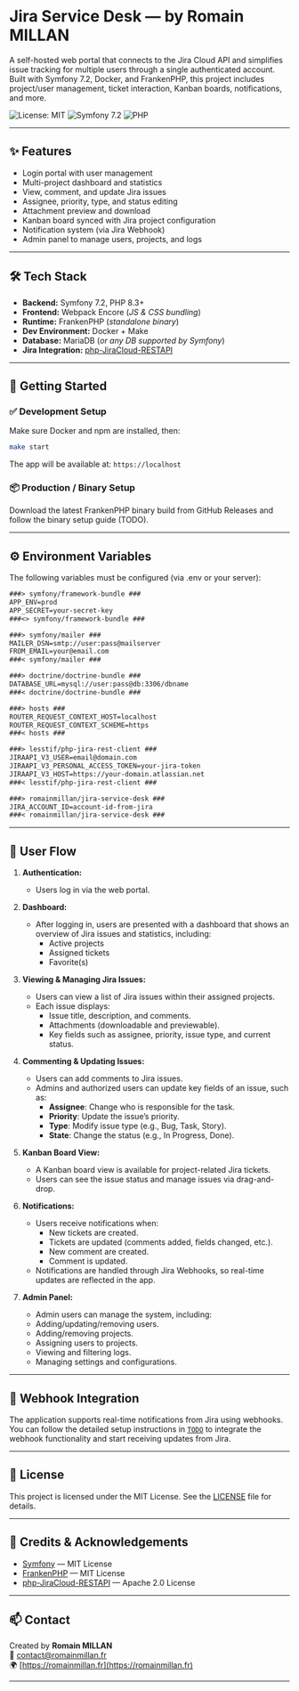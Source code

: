 # Jira Service Desk — by Romain MILLAN

A self-hosted web portal that connects to the Jira Cloud API and simplifies issue tracking for multiple users through a single authenticated account.  
Built with Symfony 7.2, Docker, and FrankenPHP, this project includes project/user management, ticket interaction, Kanban boards, notifications, and more.

![License: MIT](https://img.shields.io/badge/license-MIT-green.svg)
![Symfony 7.2](https://img.shields.io/badge/Symfony-7.2-blue.svg)
![PHP](https://img.shields.io/badge/PHP-8.3+-orange.svg)

---

## ✨ Features

- Login portal with user management
- Multi-project dashboard and statistics
- View, comment, and update Jira issues
- Assignee, priority, type, and status editing
- Attachment preview and download
- Kanban board synced with Jira project configuration
- Notification system (via Jira Webhook)
- Admin panel to manage users, projects, and logs

---

## 🛠 Tech Stack

- **Backend:** Symfony 7.2, PHP 8.3+
- **Frontend:** Webpack Encore (_JS & CSS bundling_)
- **Runtime:** FrankenPHP (_standalone binary_)
- **Dev Environment:** Docker + Make
- **Database:** MariaDB (_or any DB supported by Symfony_)
- **Jira Integration:** [php-JiraCloud-RESTAPI](https://github.com/lesstif/php-JiraCloud-RESTAPI)

---

## 🚀 Getting Started

### ✅ Development Setup

Make sure Docker and npm are installed, then:

```bash
make start
```

The app will be available at: `https://localhost`

### 📦 Production / Binary Setup

Download the latest FrankenPHP binary build from GitHub Releases and follow the binary setup guide (TODO).

---

## ⚙️ Environment Variables

The following variables must be configured (via .env or your server):
```txt
###> symfony/framework-bundle ###
APP_ENV=prod
APP_SECRET=your-secret-key
###<> symfony/framework-bundle ###

###> symfony/mailer ###
MAILER_DSN=smtp://user:pass@mailserver
FROM_EMAIL=your@email.com
###< symfony/mailer ###

###> doctrine/doctrine-bundle ###
DATABASE_URL=mysql://user:pass@db:3306/dbname
###< doctrine/doctrine-bundle ###

###> hosts ###
ROUTER_REQUEST_CONTEXT_HOST=localhost
ROUTER_REQUEST_CONTEXT_SCHEME=https
###< hosts ###

###> lesstif/php-jira-rest-client ###
JIRAAPI_V3_USER=email@domain.com
JIRAAPI_V3_PERSONAL_ACCESS_TOKEN=your-jira-token
JIRAAPI_V3_HOST=https://your-domain.atlassian.net
###< lesstif/php-jira-rest-client ###

###> romainmillan/jira-service-desk ###
JIRA_ACCOUNT_ID=account-id-from-jira
###< romainmillan/jira-service-desk ###
```

---

## 🧭 User Flow

1. **Authentication:**
   - Users log in via the web portal.

2. **Dashboard:**
   - After logging in, users are presented with a dashboard that shows an overview of Jira issues and statistics, including:
     - Active projects
     - Assigned tickets
     - Favorite(s)

3. **Viewing & Managing Jira Issues:**
   - Users can view a list of Jira issues within their assigned projects.
   - Each issue displays:
     - Issue title, description, and comments.
     - Attachments (downloadable and previewable).
     - Key fields such as assignee, priority, issue type, and current status.

4. **Commenting & Updating Issues:**
   - Users can add comments to Jira issues.
   - Admins and authorized users can update key fields of an issue, such as:
     - **Assignee**: Change who is responsible for the task.
     - **Priority**: Update the issue’s priority.
     - **Type**: Modify issue type (e.g., Bug, Task, Story).
     - **State**: Change the status (e.g., In Progress, Done).

5. **Kanban Board View:**
   - A Kanban board view is available for project-related Jira tickets.
   - Users can see the issue status and manage issues via drag-and-drop.

6. **Notifications:**
   - Users receive notifications when:
     - New tickets are created.
     - Tickets are updated (comments added, fields changed, etc.).
     - New comment are created.
     - Comment is updated.
   - Notifications are handled through Jira Webhooks, so real-time updates are reflected in the app.

7. **Admin Panel:**
   - Admin users can manage the system, including:
    - Adding/updating/removing users.
    - Adding/removing projects.
    - Assigning users to projects.
    - Viewing and filtering logs.
    - Managing settings and configurations.

---

## 🔔 Webhook Integration

The application supports real-time notifications from Jira using webhooks.  
You can follow the detailed setup instructions in [`TODO`](TODO) to integrate the webhook functionality and start receiving updates from Jira.

---

## 📄 License

This project is licensed under the MIT License. See the [LICENSE](LICENSE) file for details.

---

## 🙌 Credits & Acknowledgements

- [Symfony](https://symfony.com/) — MIT License  
- [FrankenPHP](https://github.com/dunglas/frankenphp) — MIT License  
- [php-JiraCloud-RESTAPI](https://github.com/lesstif/php-JiraCloud-RESTAPI) — Apache 2.0 License  

---

## 📫 Contact

Created by **Romain MILLAN**  
📧 [contact@romainmillan.fr](mailto:contact@romainmillan.fr)  
🌍 [https://romainmillan.fr](https://romainmillan.fr)

---
